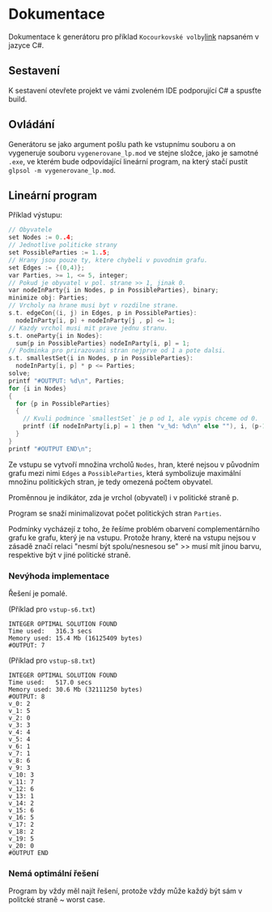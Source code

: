 # Dokumentace

Dokumentace k generátoru pro příklad `Kocourkovské volby`[link](https://kam.mff.cuni.cz/~balko/lpko1920/ukolPrakticky.pdf) napsaném v jazyce C#.

## Sestavení

K sestavení otevřete projekt ve vámi zvoleném IDE podporující C# a spusťte build.

## Ovládání

Generátoru se jako argument pošlu path ke vstupnímu souboru a on vygeneruje souboru `vygenerovane_lp.mod` ve stejne složce, jako je samotné `.exe`, ve kterém bude odpovídající lineární program, na který stačí pustit `glpsol -m vygenerovane_lp.mod`.

## Lineární program

Příklad výstupu:
```c
// Obyvatele
set Nodes := 0..4;
// Jednotlive politicke strany
set PossibleParties := 1..5;
// Hrany jsou pouze ty, ktere chybeli v puvodnim grafu.
set Edges := {(0,4)};
var Parties, >= 1, <= 5, integer;
// Pokud je obyvatel v pol. strane >> 1, jinak 0.
var nodeInParty{i in Nodes, p in PossibleParties}, binary;
minimize obj: Parties;
// Vrcholy na hrane musi byt v rozdilne strane.
s.t. edgeCon{(i, j) in Edges, p in PossibleParties}:
  nodeInParty[i, p] + nodeInParty[j , p] <= 1;
// Kazdy vrchol musi mit prave jednu stranu.
s.t. oneParty{i in Nodes}:
  sum{p in PossibleParties} nodeInParty[i, p] = 1;
// Podminka pro prirazovani stran nejprve od 1 a pote dalsi.
s.t. smallestSet{i in Nodes, p in PossibleParties}:
  nodeInParty[i, p] * p <= Parties;
solve;
printf "#OUTPUT: %d\n", Parties;
for {i in Nodes}
{
  for {p in PossibleParties}
  {
    // Kvuli podmince `smallestSet` je p od 1, ale vypis chceme od 0.
    printf (if nodeInParty[i,p] = 1 then "v_%d: %d\n" else ""), i, (p-1);
  }
}
printf "#OUTPUT END\n";
```

Ze vstupu se vytvoří množina vrcholů `Nodes`, hran, které nejsou v původním grafu mezi nimi `Edges` a `PossibleParties`, která symbolizuje maximální množinu politických stran, je tedy omezená počtem obyvatel.

Proměnnou je indikátor, zda je vrchol (obyvatel) i v politické straně p.

Program se snaží minimalizovat počet politických stran `Parties`.

Podmínky vycházejí z toho, že řešíme problém obarvení complementárního grafu ke grafu, který je na vstupu. Protože hrany, které na vstupu nejsou v zásadě značí relaci "nesmí být spolu/nesnesou se" >> musí mít jinou barvu, respektive být v jiné politické straně.

### Nevýhoda implementace

Řešení je pomalé.

(Příklad pro `vstup-s6.txt`)
```
INTEGER OPTIMAL SOLUTION FOUND
Time used:   316.3 secs
Memory used: 15.4 Mb (16125409 bytes)
#OUTPUT: 7
```

(Příklad pro `vstup-s8.txt`)
```
INTEGER OPTIMAL SOLUTION FOUND
Time used:   517.0 secs
Memory used: 30.6 Mb (32111250 bytes)
#OUTPUT: 8
v_0: 2
v_1: 5
v_2: 0
v_3: 3
v_4: 4
v_5: 4
v_6: 1
v_7: 1
v_8: 6
v_9: 3
v_10: 3
v_11: 7
v_12: 6
v_13: 1
v_14: 2
v_15: 6
v_16: 5
v_17: 2
v_18: 2
v_19: 5
v_20: 0
#OUTPUT END
```

### Nemá optimální řešení

Program by vždy měl najít řešení, protože vždy může každý být sám v politcké straně ~ worst case.
